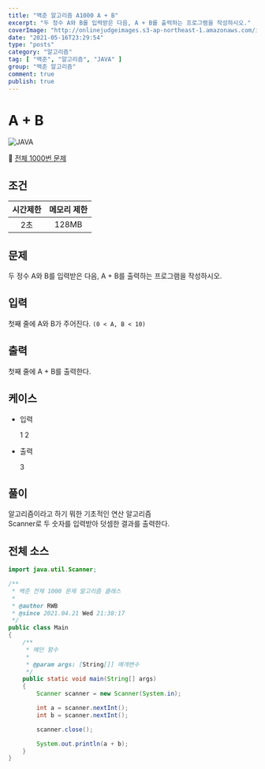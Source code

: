```yaml
---
title: "백준 알고리즘 A1000 A + B"
excerpt: "두 정수 A와 B를 입력받은 다음, A + B를 출력하는 프로그램을 작성하시오."
coverImage: "http://onlinejudgeimages.s3-ap-northeast-1.amazonaws.com/images/boj-og-1200.png"
date: "2021-05-16T23:29:54"
type: "posts"
category: "알고리즘"
tag: [ "백준", "알고리즘", "JAVA" ]
group: "백준 알고리즘"
comment: true
publish: true
---
```



# A + B

![JAVA](https://shields.io/badge/java-JDK%2014-lightgray?logo=java&style=plastic&logoColor=white&labelColor=orange)

🔗 [전체 1000번 문제](https://www.acmicpc.net/problem/1000)

## 조건

| 시간제한 | 메모리 제한 |
| :------: | :---------: |
|   2초    |    128MB    |

## 문제

두 정수 A와 B를 입력받은 다음, A + B를 출력하는 프로그램을 작성하시오.

## 입력

첫째 줄에 A와 B가 주어진다. `(0 < A, B < 10)`

## 출력

첫째 줄에 A + B를 출력한다.

## 케이스

+ 입력

	1 2

+ 출력

	3

## 풀이

알고리즘이라고 하기 뭐한 기초적인 연산 알고리즘  
Scanner로 두 숫자를 입력받아 덧셈한 결과를 출력한다.

## 전체 소스

``` java
import java.util.Scanner;

/**
 * 백준 전체 1000 문제 알고리즘 클래스
 *
 * @author RWB
 * @since 2021.04.21 Wed 21:38:17
 */
public class Main
{
	/**
	 * 메인 함수
	 *
	 * @param args: [String[]] 매개변수
	 */
	public static void main(String[] args)
	{
		Scanner scanner = new Scanner(System.in);

		int a = scanner.nextInt();
		int b = scanner.nextInt();

		scanner.close();

		System.out.println(a + b);
	}
}
```